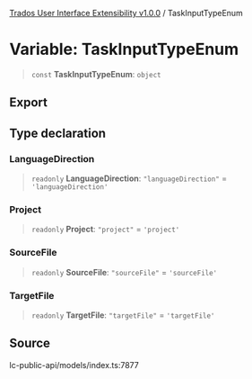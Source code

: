 [Trados User Interface Extensibility v1.0.0](../wiki/globals) / TaskInputTypeEnum

# Variable: TaskInputTypeEnum

> `const` **TaskInputTypeEnum**: `object`

## Export

## Type declaration

### LanguageDirection

> `readonly` **LanguageDirection**: `"languageDirection"` = `'languageDirection'`

### Project

> `readonly` **Project**: `"project"` = `'project'`

### SourceFile

> `readonly` **SourceFile**: `"sourceFile"` = `'sourceFile'`

### TargetFile

> `readonly` **TargetFile**: `"targetFile"` = `'targetFile'`

## Source

lc-public-api/models/index.ts:7877
